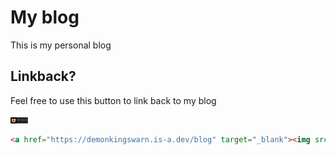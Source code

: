 # My blog

This is my personal blog

## Linkback?

Feel free to use this button to link back to my blog

[![Web Button](https://github.com/demonkingswarn/blog/blob/master/assets/static/web-button.png)](https://demonkingswarn.is-a.dev/blog)


```html
<a href="https://demonkingswarn.is-a.dev/blog" target="_blank"><img src="github.com/demonkingswarn/blog/blob/master/assets/static/web-button.png" width="88" height="31"></a>
```
